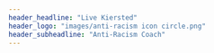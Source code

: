 ```yaml
---
header_headline: "Live Kiersted"
header_logo: "images/anti-racism icon circle.png"
header_subheadline: "Anti-Racism Coach"
---
```

